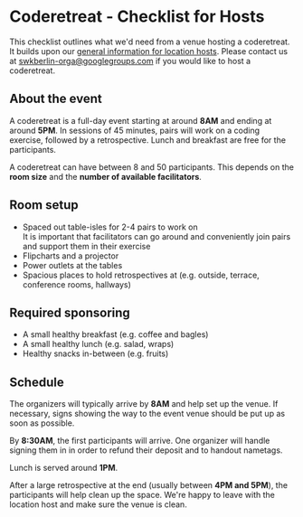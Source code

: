 # Coderetreat - Checklist for Hosts

This checklist outlines what we'd need from a venue hosting a coderetreat. It builds upon our [general information for location hosts](../general_information_for_location_hosts.md). Please contact us at [swkberlin-orga@googlegroups.com](mailto:swkberlin-orga@googlegroups.com?subject=Coderetreat%20Hosting) if you would like to host a coderetreat.

## About the event

A coderetreat is a full-day event starting at around **8AM** and ending at around **5PM**. In sessions of 45 minutes, pairs will work on a coding exercise, followed by a retrospective. Lunch and breakfast are free for the participants.

A coderetreat can have between 8 and 50 participants. This depends on the **room size** and the **number of available facilitators**.


## Room setup

- Spaced out table-isles for 2-4 pairs to work on  
It is important that facilitators can go around and conveniently join pairs and support them in their exercise
- Flipcharts and a projector
- Power outlets at the tables
- Spacious places to hold retrospectives at (e.g. outside, terrace, conference rooms, hallways)

## Required sponsoring

- A small healthy breakfast (e.g. coffee and bagles)
- A small healthy lunch (e.g. salad, wraps)
- Healthy snacks in-between (e.g. fruits)

## Schedule

The organizers will typically arrive by **8AM** and help set up the venue. If necessary, signs showing the way to the event venue should be put up as soon as possible.

By **8:30AM**, the first participants will arrive. One organizer will handle signing them in in order to refund their deposit and to handout nametags.

Lunch is served around **1PM**.

After a large retrospective at the end (usually between **4PM and 5PM**), the participants will help clean up the space. We're happy to leave with the location host and make sure the venue is clean.

